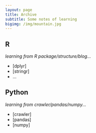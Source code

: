```yaml
---
layout: page
title: Archive
subtitle: Some notes of learning
bigimg: /img/mountain.jpg
---
```


## R
*learning from R package/structure/blog...*

* [dplyr]
* [stringr]
* ...


## Python
*learning from crawler/pandas/numpy...*

* [crawler]
* [pandas]
* [numpy]